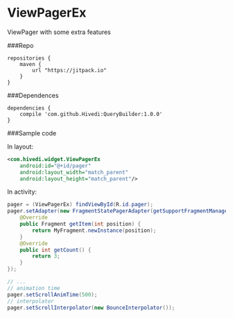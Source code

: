 # ViewPagerEx
ViewPager with some extra features

###Repo
```
repositories {
	maven {
		url "https://jitpack.io"
	}
}
```

###Dependences
```
dependencies {
	compile 'com.github.Hivedi:QueryBuilder:1.0.0'
}
```

###Sample code

In layout:
```xml
<com.hivedi.widget.ViewPagerEx
	android:id="@+id/pager"
	android:layout_width="match_parent"
	android:layout_height="match_parent"/>
```

In activity:
```java
pager = (ViewPagerEx) findViewById(R.id.pager);
pager.setAdapter(new FragmentStatePagerAdapter(getSupportFragmentManager()) {
	@Override
	public Fragment getItem(int position) {
		return MyFragment.newInstance(position);
	}
	@Override
	public int getCount() {
		return 3;
	}
});

// ...
// animation time
pager.setScrollAnimTime(500);
// interpolator
pager.setScrollInterpolator(new BounceInterpolator());
```